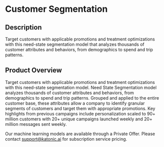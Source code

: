 # Customer Segmentation

## Description
Target customers with applicable promotions and treatment optimizations with this need-state segmentation model that analyzes thousands of customer attributes and behaviors, from demographics to spend and trip patterns.

## Product Overview
Target customers with applicable promotions and treatment optimizations with this need-state segmentation model. Need State Segmentation model analyzes thousands of customer attributes and behaviors, from demographics to spend and trip patterns. Grouped and applied to the entire customer base, these attributes allow a company to identify granular segments of customers and target them with appropriate promotions. Key highlights from previous campaigns include personalization scaled to 90+ million customers with 20+ unique campaigns launched weekly and 20+ million messages sent weekly. 

Our machine learning models are available through a Private Offer. Please contact support@katonic.ai for subscription service pricing.

